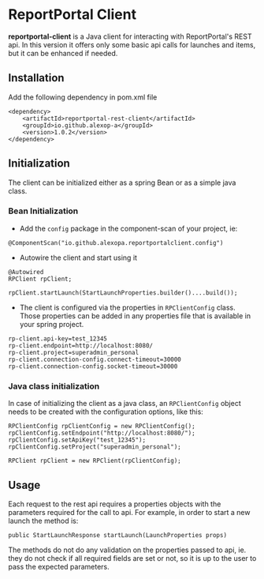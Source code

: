 # ReportPortal Client

**reportportal-client** is a Java client for interacting with ReportPortal's REST api. In this version it offers only some basic api calls for launches and items, but it can be enhanced if needed.

## Installation
Add the following dependency in pom.xml file
```
<dependency>
	<artifactId>reportportal-rest-client</artifactId>
	<groupId>io.github.alexop-a</groupId>
	<version>1.0.2</version>
</dependency>
 ```
## Initialization

The client can be initialized either as a spring Bean or as a simple java class. 

### Bean Initialization

- Add the `config` package in the component-scan of your project, ie:
```
@ComponentScan("io.github.alexopa.reportportalclient.config")
```

- Autowire the client and start using it
```
@Autowired
RPClient rpClient;

rpClient.startLaunch(StartLaunchProperties.builder()....build());
```

- The client is configured via the properties in `RPClientConfig` class. Those properties can be added in any properties file that is available in your spring project.
```
rp-client.api-key=test_12345
rp-client.endpoint=http://localhost:8080/
rp-client.project=superadmin_personal
rp-client.connection-config.connect-timeout=30000
rp-client.connection-config.socket-timeout=30000
```

### Java class initialization

In case of initializing the client as a java class, an `RPClientConfig` object needs to be created with the configuration options, like this:
```
RPClientConfig rpClientConfig = new RPClientConfig();
rpClientConfig.setEndpoint("http://localhost:8080/");
rpClientConfig.setApiKey("test_12345");
rpClientConfig.setProject("superadmin_personal");

RPClient rpClient = new RPClient(rpClientConfig);
```

## Usage

Each request to the rest api requires a properties objects with the parameters required for the call to api. For example, in order to start a new launch the method is:
```
public StartLaunchResponse startLaunch(LaunchProperties props)
```
The methods do not do any validation on the properties passed to api, ie. they do not check if all required fields are set or not, so it is up to the user to pass the expected parameters.
